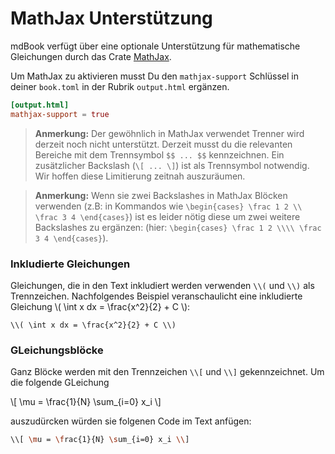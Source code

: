 # MathJax Unterstützung

mdBook verfügt über eine optionale Unterstützung für mathematische Gleichungen durch das Crate
[MathJax](https://www.mathjax.org/).

Um MathJax zu aktivieren musst Du den `mathjax-support` Schlüssel in deiner `book.toml`
in der Rubrik `output.html` ergänzen.

```toml
[output.html]
mathjax-support = true
```

>**Anmerkung:** Der gewöhnlich in MathJax verwendet Trenner wird
> derzeit noch nicht unterstützt. Derzeit musst du die relevanten
> Bereiche mit dem Trennsymbol `$$ ... $$` kennzeichnen. Ein
> zusätzlicher Backslash (`\[ ... \]`) ist als Trennsymbol
> notwendig. Wir hoffen diese Limitierung zeitnah auszuräumen.

>**Anmerkung:** Wenn sie zwei Backslashes in MathJax Blöcken verwenden
> (z.B: in Kommandos wie `\begin{cases} \frac 1 2 \\ \frac 3 4
> \end{cases}`) ist es leider nötig diese um zwei weitere Backslashes
> zu ergänzen: (hier: `\begin{cases} \frac 1 2 \\\\ \frac 3 4
> \end{cases}`).


### Inkludierte Gleichungen

Gleichungen, die in den Text inkludiert werden verwenden `\\(` und
`\\)` als Trennzeichen. Nachfolgendes Beispiel veranschaulicht eine inkludierte Gleichung
\\( \int x dx = \frac{x^2}{2} + C \\):

```
\\( \int x dx = \frac{x^2}{2} + C \\)
```

### GLeichungsblöcke

Ganz Blöcke werden mit den Trennzeichen `\\[` und `\\]` gekennzeichnet. Um die folgende GLeichung

\\[ \mu = \frac{1}{N} \sum_{i=0} x_i \\]

auszudürcken würden sie folgenen Code im Text anfügen:

```bash
\\[ \mu = \frac{1}{N} \sum_{i=0} x_i \\]
```
